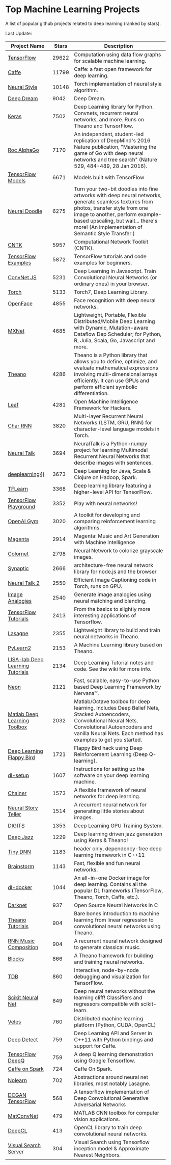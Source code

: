 # Top Machine Learning Projects
A list of popular github projects related to deep learning (ranked by stars).

Last Update: 

| Project Name| Stars | Description |
| ------- | ------ | ------ |
| [TensorFlow](https://github.com/tensorflow/tensorflow) | 29622 | Computation using data flow graphs for scalable machine learning.
| [Caffe](https://github.com/BVLC/caffe) | 11799 | Caffe: a fast open framework for deep learning.
| [Neural Style](https://github.com/jcjohnson/neural-style) | 10148 | Torch implementation of neural style algorithm.
| [Deep Dream](https://github.com/google/deepdream) | 9042 | Deep Dream.
| [Keras](https://github.com/fchollet/keras) | 7502 | Deep Learning library for Python. Convnets, recurrent neural networks, and more. Runs on Theano and TensorFlow.
| [Roc AlphaGo](https://github.com/Rochester-NRT/RocAlphaGo) | 7170 | An independent, student-led replication of DeepMind's 2016 Nature publication, "Mastering the game of Go with deep neural networks and tree search" (Nature 529, 484-489, 28 Jan 2016).
| [TensorFlow Models](https://github.com/tensorflow/models) | 6671 |  Models built with TensorFlow
| [Neural Doodle](https://github.com/alexjc/neural-doodle) | 6275 | Turn your two-bit doodles into fine artworks with deep neural networks, generate seamless textures from photos, transfer style from one image to another, perform example-based upscaling, but wait... there's more! (An implementation of Semantic Style Transfer.)
| [CNTK](https://github.com/Microsoft/CNTK) | 5957 | Computational Network Toolkit (CNTK).
| [TensorFlow Examples](https://github.com/aymericdamien/TensorFlow-Examples) | 5872 | TensorFlow tutorials and code examples for beginners.
| [ConvNet JS](https://github.com/karpathy/convnetjs) | 5231 | Deep Learning in Javascript. Train Convolutional Neural Networks (or ordinary ones) in your browser.
| [Torch](https://github.com/torch/torch7) | 5133 | Torch7, Deep Learning Library.
| [OpenFace](https://github.com/cmusatyalab/openface) | 4855 | Face recognition with deep neural networks.
| [MXNet](https://github.com/dmlc/mxnet) | 4685 | Lightweight, Portable, Flexible Distributed/Mobile Deep Learning with Dynamic, Mutation-aware Dataflow Dep Scheduler; for Python, R, Julia, Scala, Go, Javascript and more.
| [Theano](https://github.com/Theano/Theano) | 4286 | Theano is a Python library that allows you to define, optimize, and evaluate mathematical expressions involving multi-dimensional arrays efficiently. It can use GPUs and perform efficient symbolic differentiation.
| [Leaf](https://github.com/autumnai/leaf) | 4281 | Open Machine Intelligence Framework for Hackers.
| [Char RNN](https://github.com/karpathy/char-rnn) | 3820 | Multi-layer Recurrent Neural Networks (LSTM, GRU, RNN) for character-level language models in Torch.
| [Neural Talk](https://github.com/karpathy/neuraltalk) | 3694 | NeuralTalk is a Python+numpy project for learning Multimodal Recurrent Neural Networks that describe images with sentences.
| [deeplearning4j](https://github.com/deeplearning4j/deeplearning4j) | 3673 | Deep Learning for Java, Scala & Clojure on Hadoop, Spark.
| [TFLearn](https://github.com/tflearn/tflearn) | 3368 | Deep learning library featuring a higher-level API for TensorFlow.
| [TensorFlow Playground](https://github.com/tensorflow/playground) | 3352 | Play with neural networks!
| [OpenAI Gym](https://github.com/openai/gym) | 3020 | A toolkit for developing and comparing reinforcement learning algorithms.
| [Magenta](https://github.com/tensorflow/magenta) | 2914 | Magenta: Music and Art Generation with Machine Intelligence
| [Colornet](https://github.com/pavelgonchar/colornet) | 2798 | Neural Network to colorize grayscale images.
| [Synaptic](https://github.com/cazala/synaptic) | 2666 | architecture-free neural network library for node.js and the browser
| [Neural Talk 2](https://github.com/karpathy/neuraltalk2) | 2550 | Efficient Image Captioning code in Torch, runs on GPU.
| [Image Analogies](https://github.com/awentzonline/image-analogies) | 2540 | Generate image analogies using neural matching and blending.
| [TensorFlow Tutorials](https://github.com/pkmital/tensorflow_tutorials) | 2413 | From the basics to slightly more interesting applications of Tensorflow.
| [Lasagne](https://github.com/Lasagne/Lasagne) | 2355 | Lightweight library to build and train neural networks in Theano.
| [PyLearn2](https://github.com/lisa-lab/pylearn2) | 2153 | A Machine Learning library based on Theano.
| [LISA-lab Deep Learning Tutorials](https://github.com/lisa-lab/DeepLearningTutorials) | 2134 | Deep Learning Tutorial notes and code. See the wiki for more info.
| [Neon](https://github.com/NervanaSystems/neon) | 2121 | Fast, scalable, easy-to-use Python based Deep Learning Framework by Nervana™.
| [Matlab Deep Learning Toolbox](https://github.com/rasmusbergpalm/DeepLearnToolbox) | 2032 | Matlab/Octave toolbox for deep learning. Includes Deep Belief Nets, Stacked Autoencoders, Convolutional Neural Nets, Convolutional Autoencoders and vanilla Neural Nets. Each method has examples to get you started.
| [Deep Learning Flappy Bird](https://github.com/yenchenlin1994/DeepLearningFlappyBird) | 1721 | Flappy Bird hack using Deep Reinforcement Learning (Deep Q-learning).
| [dl-setup](https://github.com/saiprashanths/dl-setup) | 1607 | Instructions for setting up the software on your deep learning machine.
| [Chainer](https://github.com/pfnet/chainer) | 1573 | A flexible framework of neural networks for deep learning.
| [Neural Story Teller](https://github.com/ryankiros/neural-storyteller) | 1514 | A recurrent neural network for generating little stories about images.
| [DIGITS](https://github.com/NVIDIA/DIGITS) | 1353 | Deep Learning GPU Training System.
| [Deep Jazz](https://github.com/jisungk/deepjazz) | 1229 | Deep learning driven jazz generation using Keras & Theano!
| [Tiny DNN](https://github.com/tiny-dnn/tiny-dnn) | 1183 | header only, dependency-free deep learning framework in C++11
| [Brainstorm](https://github.com/IDSIA/brainstorm) | 1143 | Fast, flexible and fun neural networks.
| [dl-docker](https://github.com/saiprashanths/dl-docker) | 1044 | An all-in-one Docker image for deep learning. Contains all the popular DL frameworks (TensorFlow, Theano, Torch, Caffe, etc.).
| [Darknet](https://github.com/pjreddie/darknet) | 937 | Open Source Neural Networks in C
| [Theano Tutorials](https://github.com/Newmu/Theano-Tutorials) | 904 | Bare bones introduction to machine learning from linear regression to convolutional neural networks using Theano.
| [RNN Music Composition](https://github.com/hexahedria/biaxial-rnn-music-composition) | 904 | A recurrent neural network designed to generate classical music.
| [Blocks](https://github.com/mila-udem/blocks) | 866 | A Theano framework for building and training neural networks.
| [TDB](https://github.com/ericjang/tdb) | 860 | Interactive, node-by-node debugging and visualization for TensorFlow.
| [Scikit Neural Net](https://github.com/aigamedev/scikit-neuralnetwork) | 849 | Deep neural networks without the learning cliff! Classifiers and regressors compatible with scikit-learn.
| [Veles](https://github.com/samsung/veles) | 760 | Distributed machine learning platform (Python, CUDA, OpenCL)
| [Deep Detect](https://github.com/beniz/deepdetect) | 759 | Deep Learning API and Server in C++11 with Python bindings and support for Caffe.
| [TensorFlow DeepQ](https://github.com/nivwusquorum/tensorflow-deepq) | 759 | A deep Q learning demonstration using Google Tensorflow.
| [Caffe on Spark](https://github.com/yahoo/CaffeOnSpark) | 724 | Caffe On Spark.
| [Nolearn](https://github.com/dnouri/nolearn) | 702 | Abstractions around neural net libraries, most notably Lasagne.
| [DCGAN TensorFlow](https://github.com/carpedm20/DCGAN-tensorflow) | 568 | A tensorflow implementation of Deep Convolutional Generative Adversarial Networks
| [MatConvNet](https://github.com/vlfeat/matconvnet)| 479 | MATLAB CNN toolbox for computer vision applications.
| [DeepCL](https://github.com/hughperkins/DeepCL)| 413 | OpenCL library to train deep convolutional neural networks.
| [Visual Search Server](https://github.com/AKSHAYUBHAT/VisualSearchServer)| 304 | Visual Search using Tensorflow inception model & Approximate Nearest Neighbors.
